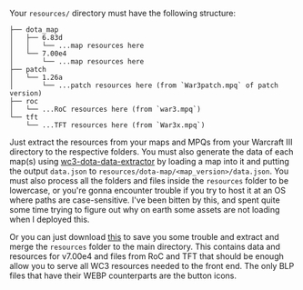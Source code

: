 Your `resources/` directory must have the following structure:

```
├── dota_map
│   ├── 6.83d
│   │   └── ...map resources here
│   └── 7.00e4
│       └── ...map resources here
├── patch
│   └── 1.26a
│       └── ...patch resources here (from `War3patch.mpq` of patch version)
├── roc
│   └── ...RoC resources here (from `war3.mpq`)
└── tft
    └── ...TFT resources here (from `War3x.mpq`)
```

Just extract the resources from your maps and MPQs from your Warcraft III directory to the respective folders. You must also generate the data of each map(s) using [wc3-dota-data-extractor](https://github.com/jp06/wc3-dota-data-extractor) by loading a map into it and putting the output `data.json` to `resources/dota-map/<map_version>/data.json`. You must also process all the folders and files inside the `resources` folder to be lowercase, or you're gonna encounter trouble if you try to host it at an OS where paths are case-sensitive. I've been bitten by this, and spent quite some time trying to figure out why on earth some assets are not loading when I deployed this.

Or you can just download [this](https://github.com/jp06/wc3-dota-info-api/releases/download/v1.0/resources.7z) to save you some trouble and extract and merge the `resources` folder to the main directory. This contains data and resources for v7.00e4 and files from RoC and TFT that should be enough allow you to serve all WC3 resources needed to the front end. The only BLP files that have their WEBP counterparts are the button icons.